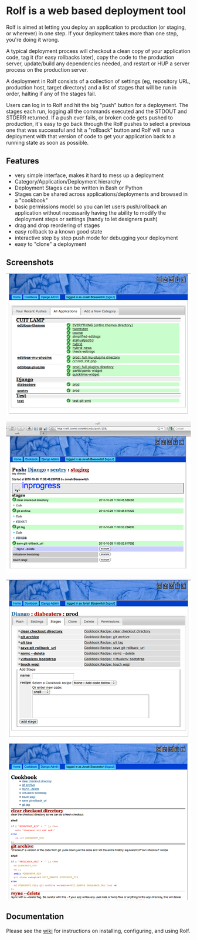 # Rolf is a web based deployment tool

Rolf is aimed at letting you deploy an application to production (or
staging, or wherever) in one step. If your deployment takes more than
one step, you're doing it wrong. 

A typical deployment process will checkout a clean copy of your
application code, tag it (for easy rollbacks later), copy the code to
the production server, update/build any dependencies needed, and
restart or HUP a server process on the production server. 

A deployment in Rolf consists of a collection of settings (eg,
repository URL, production host, target directory) and a list of
stages that will be run in order, halting if any of the stages fail. 

Users can log in to Rolf and hit the big "push" button for a
deployment. The stages each run, logging all the commands executed and
the STDOUT and STDERR returned. If a push ever fails, or broken code
gets pushed to production, it's easy to go back through the Rolf
pushes to select a previous one that was successful and hit a
"rollback" button and Rolf will run a deployment with that version of
code to get your application back to a running state as soon as
possible.  

## Features

* very simple interface, makes it hard to mess up a deployment
* Category/Application/Deployment hierarchy
* Deployment Stages can be written in Bash or Python
* Stages can be shared across applications/deployments and browsed in
  a "cookbook"
* basic permissions model so you can let users push/rollback an
  application without necessarily having the ability to modify the
  deployment steps or settings (handy to let designers push)
* drag and drop reordering of stages
* easy rollback to a known good state
* interactive step by step push mode for debugging your deployment
* easy to "clone" a deployment

## Screenshots

![All Apps Listing](http://github.com/ccnmtl/rolf/raw/master/doc/screenshots/rolf_all_apps.png)

![A Push in Progress](http://github.com/ccnmtl/rolf/raw/master/doc/screenshots/rolf_pushing.png)

![Stages of a Deployment](http://github.com/ccnmtl/rolf/raw/master/doc/screenshots/rolf_stages2.png)

![Cookbook](http://github.com/ccnmtl/rolf/raw/master/doc/screenshots/rolf_cookbook.png)

## Documentation

Please see the [wiki](http://github.com/ccnmtl/rolf/wiki) for
instructions on installing, configuring, and using Rolf. 
